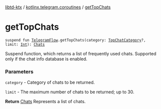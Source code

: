 [libtd-ktx](../index.md) / [kotlinx.telegram.coroutines](index.md) / [getTopChats](./get-top-chats.md)

# getTopChats

`suspend fun `[`TelegramFlow`](../kotlinx.telegram.core/-telegram-flow/index.md)`.getTopChats(category: `[`TopChatCategory`](https://tdlibx.github.io/td/docs/org/drinkless/td/libcore/telegram/TdApi.TopChatCategory.html)`?, limit: `[`Int`](https://kotlinlang.org/api/latest/jvm/stdlib/kotlin/-int/index.html)`): `[`Chats`](https://tdlibx.github.io/td/docs/org/drinkless/td/libcore/telegram/TdApi.Chats.html)

Suspend function, which returns a list of frequently used chats. Supported only if the chat info
database is enabled.

### Parameters

`category` - Category of chats to be returned.

`limit` - The maximum number of chats to be returned; up to 30.

**Return**
[Chats](https://tdlibx.github.io/td/docs/org/drinkless/td/libcore/telegram/TdApi.Chats.html) Represents a list of chats.

